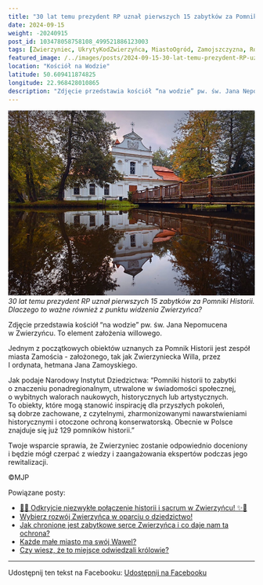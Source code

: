 ```yaml
---
title: "30 lat temu prezydent RP uznał pierwszych 15 zabytków za Pomniki Historii. Dlaczego to ważne również z punktu widzenia Zwierzyńca?"
date: 2024-09-15
weight: -20240915
post_id: 103478058758108_499521886123003
tags: [Zwierzyniec, UkrytyKodZwierzyńca, MiastoOgród, Zamojszczyzna, Roztocze, Lubelskie, villarestituta, turystyka, dziedzictwo, zabytki, krajobrazy, TajemnicePrzeszłości, PodróżeWczasie, MagiczneMiejsce]
featured_image: /../images/posts/2024-09-15-30-lat-temu-prezydent-RP-uznal-pierwszych-15-zabytkow.jpg
location: "Kościół na Wodzie"
latitude: 50.609411874825
longitude: 22.968428010865
description: "Zdjęcie przedstawia kościół “na wodzie” pw. św. Jana Nepomucena w Zwierzyńcu. To element założenia willowego...."
---
```


![30 lat temu prezydent RP uznał pierwszych 15 zabytków za Pomniki Historii. Dlaczego to ważne również z punktu widzenia Zwierzyńca?](/images/posts/2024-09-15-30-lat-temu-prezydent-RP-uznal-pierwszych-15-zabytkow.jpg)
*30 lat temu prezydent RP uznał pierwszych 15 zabytków za Pomniki Historii. Dlaczego to ważne również z punktu widzenia Zwierzyńca?*

Zdjęcie przedstawia kościół “na wodzie” pw. św. Jana Nepomucena w Zwierzyńcu. To element założenia willowego.

Jednym z początkowych obiektów uznanych za Pomnik Historii jest zespół miasta Zamościa - założonego, tak jak Zwierzyniecka Willa, przez I ordynata, hetmana Jana Zamoyskiego.

Jak podaje Narodowy Instytut Dziedzictwa:
“Pomniki historii to zabytki o znaczeniu ponadregionalnym, utrwalone w świadomości społecznej, o wybitnych walorach naukowych, historycznych lub artystycznych. To obiekty, które mogą stanowić inspirację dla przyszłych pokoleń, są dobrze zachowane, z czytelnymi, zharmonizowanymi nawarstwieniami historycznymi i otoczone ochroną konserwatorską.
Obecnie w Polsce znajduje się już 129 pomników historii.”

Twoje wsparcie sprawia, że Zwierzyniec zostanie odpowiednio doceniony i będzie mógł czerpać z wiedzy i zaangażowania ekspertów podczas jego rewitalizacji.



©MJP

Powiązane posty:
- [🌟✨ Odkryjcie niezwykłe połączenie historii i sacrum w Zwierzyńcu! ✨🌟](/posts/-Odkryjcie-niezwykle-polaczenie-historii-i-sacrum)
- [Wybierz rozwój Zwierzyńca w oparciu o dziedzictwo!](/posts/Wybierz-rozwoj-Zwierzynca-w-oparciu-o-dziedzictwo)
- [Jak chronione jest zabytkowe serce Zwierzyńca i co daje nam ta ochrona?](/posts/Jak-chronione-jest-zabytkowe-serce-Zwierzynca-i-co-daje-nam)
- [Każde małe miasto ma swój Wawel?](/posts/Kazde-male-miasto-ma-swoj-Wawel)
- [Czy wiesz, że to miejsce odwiedzali królowie?](/posts/Czy-wiesz-ze-to-miejsce-odwiedzali-krolowie)


---

Udostępnij ten tekst na Facebooku:
[Udostępnij na Facebooku](https://www.facebook.com/sharer/sharer.php?u=https://stowarzyszeniewachniewskiej.pl/posts/30-lat-temu-prezydent-RP-uznal-pierwszych-15-zabytkow)

<script type="application/ld+json">
{
  "@context": "https://schema.org",
  "@type": "BlogPosting",
  "headline": "30 lat temu prezydent RP uznał pierwszych 15 zabytków za Pomniki Historii. Dlaczego to ważne również z punktu widzenia Zwierzyńca?",
  "datePublished": "2024-09-15",
  "dateModified": "2024-09-15",
  "author": {
    "@type": "Person",
    "name": "Michał Jan Patyk"
  },
  "publisher": {
    "@type": "Organization",
    "name": "Stowarzyszenie im. Aleksandry Wachniewskiej",
    "logo": {
      "@type": "ImageObject",
      "url": "https://stowarzyszeniewachniewskiej.pl/images/logo/logo.svg"
    }
  },
  "mainEntityOfPage": {
    "@type": "WebPage",
    "@id": "https://stowarzyszeniewachniewskiej.pl/posts/30-lat-temu-prezydent-RP-uznal-pierwszych-15-zabytkow"
  },
  "image": {
    "@type": "ImageObject",
    "url": "https://stowarzyszeniewachniewskiej.pl/images/posts/2024-09-15-30-lat-temu-prezydent-RP-uznal-pierwszych-15-zabytkow.jpg"
  },
  "articleSection": "Dziedzictwo Kulturowe i Zabytki",
  "keywords": "Zwierzyniec, UkrytyKodZwierzyńca, MiastoOgród, Zamojszczyzna, Roztocze, Lubelskie, villarestituta, turystyka, dziedzictwo, zabytki, krajobrazy, TajemnicePrzeszłości, PodróżeWczasie, MagiczneMiejsce",
  "wordCount": 113,
  "articleBody": "Zdjęcie przedstawia kościół “na wodzie” pw. św. Jana Nepomucena w Zwierzyńcu. To element założenia willowego.\n\nJednym z początkowych obiektów uznanych za Pomnik Historii jest zespół miasta Zamościa - założonego, tak jak Zwierzyniecka Willa, przez I ordynata, hetmana Jana Zamoyskiego.\n\nJak podaje Narodowy Instytut Dziedzictwa:\n“Pomniki historii to zabytki o znaczeniu ponadregionalnym, utrwalone w świadomości społecznej, o wybitnych walorach naukowych, historycznych lub artystycznych. To obiekty, które mogą stanowić inspirację dla przyszłych pokoleń, są dobrze zachowane, z czytelnymi, zharmonizowanymi nawarstwieniami historycznymi i otoczone ochroną konserwatorską.\nObecnie w Polsce znajduje się już 129 pomników historii.”\n\nTwoje wsparcie sprawia, że Zwierzyniec zostanie odpowiednio doceniony i będzie mógł czerpać z wiedzy i zaangażowania ekspertów podczas jego rewitalizacji.\n\n             \n\n©MJP",
  "description": "Odkryj piękno Zwierzyńca i jego zabytki.",
  "copyrightHolder": {
    "@type": "Person",
    "name": "Michał Jan Patyk"
  }
}
</script>
<script type="application/ld+json">
{
  "@context": "https://schema.org",
  "@type": "BreadcrumbList",
  "itemListElement": [
    {
      "@type": "ListItem",
      "position": 1,
      "name": "Home",
      "item": "https://stowarzyszeniewachniewskiej.pl"
    },
    {
      "@type": "ListItem",
      "position": 2,
      "name": "posts",
      "item": "https://stowarzyszeniewachniewskiej.pl/posts"
    },
    {
      "@type": "ListItem",
      "position": 3,
      "name": "30 lat temu prezydent RP uznał pierwszych 15 zabytków za Pomniki Historii. Dlaczego to ważne również z punktu widzenia Zwierzyńca?",
      "item": "https://stowarzyszeniewachniewskiej.pl/posts/30-lat-temu-prezydent-RP-uznal-pierwszych-15-zabytkow"
    }
  ]
}
</script>
